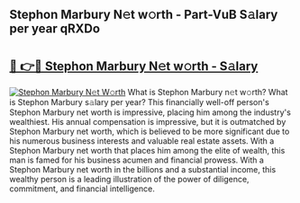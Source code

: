 ## Stephon Marbury N𝚎t w𝚘rth - Part-VuB S𝚊lary per year qRXDo

# <h2><a href="http://gc2grr.nevu.top/?p=Stephon+Marbury">🔗 👉🔴 Stephon Marbury N𝚎t w𝚘rth - S𝚊lary</a></h2>

[![Stephon Marbury N𝚎t W𝚘rth](https://i.imgur.com/Oavwk0R.jpeg)](http://gc2grr.nevu.top/?p=Stephon+Marbury)
What is Stephon Marbury n𝚎t w𝚘rth? What is Stephon Marbury s𝚊lary per year?
This financially well-off person's Stephon Marbury net worth is impressive, placing him among the industry's wealthiest. His annual compensation is impressive, but it is outmatched by Stephon Marbury net worth, which is believed to be more significant due to his numerous business interests and valuable real estate assets. With a Stephon Marbury net worth that places him among the elite of wealth, this man is famed for his business acumen and financial prowess. With a Stephon Marbury net worth in the billions and a substantial income, this wealthy person is a leading illustration of the power of diligence, commitment, and financial intelligence.
